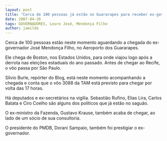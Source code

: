 ```yaml
---
layout: post
title: "Cerca de 100 pessoas já estão no Guararapes para receber ex-governador José Mendonça Filho"
date: 2007-04-26
tags: GOVERNADORES, Louro José, Mendonça Filho
author: jamildo
---
```

Cerca de 100 pessoas est&atilde;o neste momento aguardando a chegada do ex-governador Jos&eacute; Mendon&ccedil;a Filho, no Aeroporto dos Guararapes.

Ele chega de Boston, nos Estados Unidos, para onde viajou logo ap&oacute;s a derrota nas elei&ccedil;&otilde;es estaduais do ano passado. Antes de chegar ao Recife, o v&ocirc;o passa por S&atilde;o Paulo.

S&iacute;lvio Burle, rep&oacute;rter do Blog, est&aacute; neste momento acompanhando a chegada e conta que o v&ocirc;o 3088 da TAM est&aacute; previsto para chegar por volta das 17 horas.

H&aacute; deputados e ex-secret&aacute;rios na vig&iacute;lia. Sebasti&atilde;o Rufino, Elias Lira, Carlos Batata e Ciro Coelho s&atilde;o alguns dos pol&iacute;ticos que j&aacute; est&atilde;o no sagu&atilde;o.

O ex-ministro da Fazenda, Gustavo Krause, tamb&eacute;m acaba de chegar, ao lado de um s&oacute;cio de sua consultoria.

O presidente do PMDB, Dorani Sampaio, tamb&eacute;m foi prestigiar o ex-governador.
